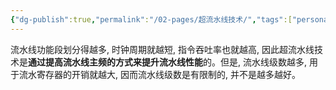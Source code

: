 ```yaml
---
{"dg-publish":true,"permalink":"/02-pages/超流水线技术/","tags":["personal/blog","计算机组成原理/CPU"]}
---
```


流水线功能段划分得越多, 时钟周期就越短, 指令吞吐率也就越高, 因此超流水线技术是**通过提高流水线主频的方式来提升流水线性能**的。但是, 流水线级数越多, 用于流水寄存器的开销就越大, 因而流水线级数是有限制的, 并不是越多越好。